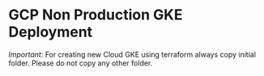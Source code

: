 # GCP Non Production GKE Deployment

*Important:* For creating new Cloud GKE using terraform always copy initial folder. Please do not copy any other folder.
